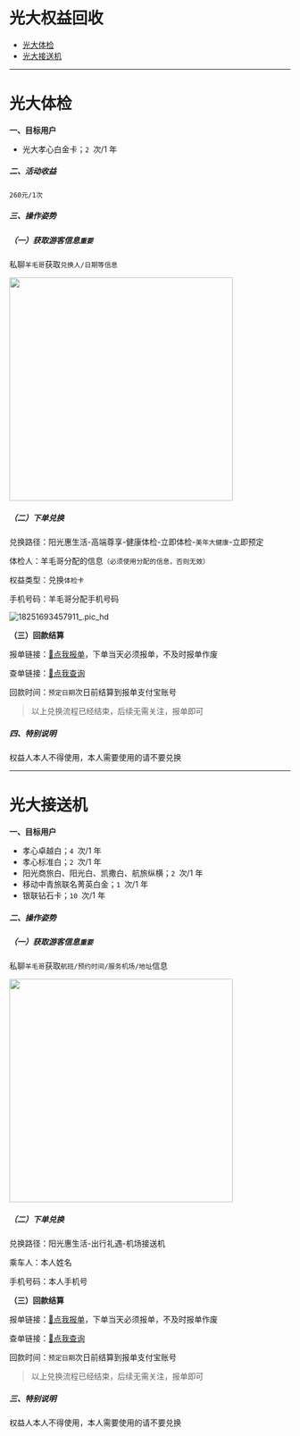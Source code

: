 # 光大权益回收

- [光大体检](#光大体检)
- [光大接送机](#光大接送机)

---

# 光大体检

**一、目标用户**

- 光大孝心白金卡；`2 `次/1 年

##### 二、活动收益

`260元/1次`

##### 三、操作姿势

##### （一）获取游客信息`重要`

私聊`羊毛哥`获取`兑换人/日期等信息`

<img src="https://wiki.zjkmkj.com/media/202308311259825.png" width=400 />

##### （二）下单兑换

兑换路径：阳光惠生活-高端尊享-健康体检-立即体检-`美年大健康`-立即预定

体检人：羊毛哥分配的信息`（必须使用分配的信息，否则无效）`

权益类型：兑换`体检卡`

手机号码：羊毛哥分配手机号码

![18251693457911_.pic_hd](https://wiki.zjkmkj.com/media/202308311259663.jpg)

**（三）回款结算**

报单链接：[:link:点我报单](http://u.zjkm.xyz/xGzEF)，下单当天必须报单，不及时报单作废

查单链接：[:link:点我查询](http://u.zjkm.xyz/Cr7RF)

回款时间：`预定日期`次日前结算到报单支付宝账号

> 以上兑换流程已经结束，后续无需关注，报单即可

##### 四、特别说明

权益人本人不得使用，本人需要使用的请不要兑换 

---

# 光大接送机

**一、目标用户**

- 孝心卓越白；`4 `次/1 年
- 孝心标准白；`2 `次/1 年
- 阳光商旅白、阳光白、凯撒白、航旅纵横；`2 `次/1 年
- 移动中青旅联名菁英白金；`1 `次/1 年
- 银联钻石卡；`10 `次/1 年

##### 二、操作姿势

##### （一）获取游客信息`重要`

私聊`羊毛哥`获取`航班/预约时间/服务机场/地址`信息

<img src="https://wiki.zjkmkj.com/media/202311141645444.png" width=400 />

##### （二）下单兑换

兑换路径：阳光惠生活-出行礼遇-机场接送机

乘车人：本人姓名

手机号码：本人手机号

**（三）回款结算**

报单链接：[:link:点我报单](http://u.zjkm.xyz/xGzEF)，下单当天必须报单，不及时报单作废

查单链接：[:link:点我查询](http://u.zjkm.xyz/Cr7RF)

回款时间：`预定日期`次日前结算到报单支付宝账号

> 以上兑换流程已经结束，后续无需关注，报单即可

##### 三、特别说明

权益人本人不得使用，本人需要使用的请不要兑换